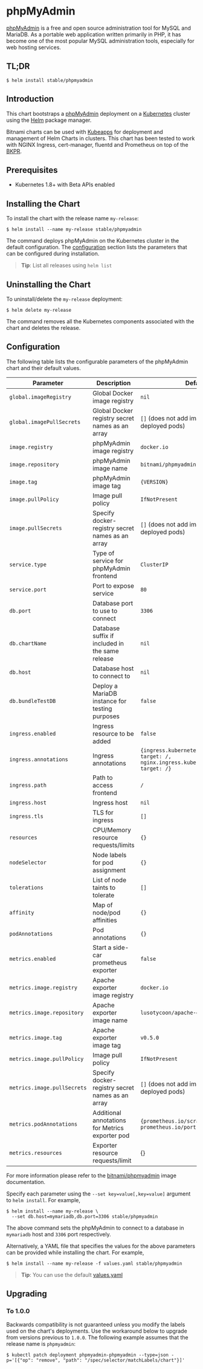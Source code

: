 # phpMyAdmin

[phpMyAdmin](https://www.phpmyadmin.net/) is a free and open source administration tool for MySQL and MariaDB. As a portable web application written primarily in PHP, it has become one of the most popular MySQL administration tools, especially for web hosting services.

## TL;DR

```console
$ helm install stable/phpmyadmin
```

## Introduction

This chart bootstraps a [phpMyAdmin](https://github.com/bitnami/bitnami-docker-phpmyadmin) deployment on a [Kubernetes](http://kubernetes.io) cluster using the [Helm](https://helm.sh) package manager.

Bitnami charts can be used with [Kubeapps](https://kubeapps.com/) for deployment and management of Helm Charts in clusters. This chart has been tested to work with NGINX Ingress, cert-manager, fluentd and Prometheus on top of the [BKPR](https://kubeprod.io/).

## Prerequisites

- Kubernetes 1.8+ with Beta APIs enabled

## Installing the Chart

To install the chart with the release name `my-release`:

```console
$ helm install --name my-release stable/phpmyadmin
```

The command deploys phpMyAdmin on the Kubernetes cluster in the default configuration. The [configuration](#configuration) section lists the parameters that can be configured during installation.

> **Tip**: List all releases using `helm list`

## Uninstalling the Chart

To uninstall/delete the `my-release` deployment:

```console
$ helm delete my-release
```

The command removes all the Kubernetes components associated with the chart and deletes the release.

## Configuration

The following table lists the configurable parameters of the phpMyAdmin chart and their default values.

|         Parameter          |               Description                |                         Default                         |
|----------------------------|------------------------------------------|---------------------------------------------------------|
| `global.imageRegistry`     | Global Docker image registry             | `nil`                                                   |
| `global.imagePullSecrets`  | Global Docker registry secret names as an array | `[]` (does not add image pull secrets to deployed pods) |
| `image.registry`           | phpMyAdmin image registry                | `docker.io`                                             |
| `image.repository`         | phpMyAdmin image name                    | `bitnami/phpmyadmin`                                    |
| `image.tag`                | phpMyAdmin image tag                     | `{VERSION}`                                             |
| `image.pullPolicy`         | Image pull policy                        | `IfNotPresent`                                          |
| `image.pullSecrets`        | Specify docker-registry secret names as an array               | `[]` (does not add image pull secrets to deployed pods)                                                   |
| `service.type`             | Type of service for phpMyAdmin frontend  | `ClusterIP`                                             |
| `service.port`             | Port to expose service                   | `80`                                                    |
| `db.port`                  | Database port to use to connect          | `3306`                                                  |
| `db.chartName`             | Database suffix if included in the same release | `nil`                                            |
| `db.host`                  | Database host to connect to              | `nil`                                                   |
| `db.bundleTestDB`                  | Deploy a MariaDB instance for testing purposes              | `false`                                                   |
| `ingress.enabled`          | Ingress resource to be added             | `false`                                                 |
| `ingress.annotations`      | Ingress annotations                      | `{ingress.kubernetes.io/rewrite-target: /,    nginx.ingress.kubernetes.io/rewrite-target: /}`          |
| `ingress.path`             | Path to access frontend                  | `/`                                                     |
| `ingress.host`             | Ingress host                             | `nil`                                                   |
| `ingress.tls`              | TLS for ingress                          | `[]`                                                    |
| `resources`                | CPU/Memory resource requests/limits      | `{}`                                                    |
| `nodeSelector`             | Node labels for pod assignment           | `{}`                                                    |
| `tolerations`              | List of node taints to tolerate          | `[]`                                                    |
| `affinity`                 | Map of node/pod affinities               | `{}`                                                    |
| `podAnnotations`                | Pod annotations                                   | `{}`                                                       |
| `metrics.enabled`                          | Start a side-car prometheus exporter                                                                           | `false`                                              |
| `metrics.image.registry`                   | Apache exporter image registry                                                                                  | `docker.io`                                          |
| `metrics.image.repository`                 | Apache exporter image name                                                                                      | `lusotycoon/apache-exporter`                           |
| `metrics.image.tag`                        | Apache exporter image tag                                                                                       | `v0.5.0`                                            |
| `metrics.image.pullPolicy`                 | Image pull policy                                                                                              | `IfNotPresent`                                       |
| `metrics.image.pullSecrets`                | Specify docker-registry secret names as an array                                                               | `[]` (does not add image pull secrets to deployed pods)  |
| `metrics.podAnnotations`                   | Additional annotations for Metrics exporter pod                                                                | `{prometheus.io/scrape: "true", prometheus.io/port: "9117"}`                                                   |
| `metrics.resources`                        | Exporter resource requests/limit                                                                               | {}                        |

For more information please refer to the [bitnami/phpmyadmin](http://github.com/bitnami/bitnami-docker-Phpmyadmin) image documentation.

Specify each parameter using the `--set key=value[,key=value]` argument to `helm install`. For example,

```console
$ helm install --name my-release \
  --set db.host=mymariadb,db.port=3306 stable/phpmyadmin
```

The above command sets the phpMyAdmin to connect to a database in `mymariadb` host and `3306` port respectively.

Alternatively, a YAML file that specifies the values for the above parameters can be provided while installing the chart. For example,

```console
$ helm install --name my-release -f values.yaml stable/phpmyadmin
```

> **Tip**: You can use the default [values.yaml](values.yaml)

## Upgrading

### To 1.0.0

Backwards compatibility is not guaranteed unless you modify the labels used on the chart's deployments.
Use the workaround below to upgrade from versions previous to `1.0.0`. The following example assumes that the release name is `phpmyadmin`:

```console
$ kubectl patch deployment phpmyadmin-phpmyadmin --type=json -p='[{"op": "remove", "path": "/spec/selector/matchLabels/chart"}]'
```
